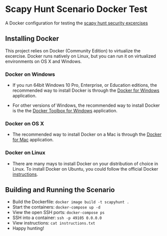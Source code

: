# Scapy Hunt Scenario Docker Test

A Docker configuration for testing the [scapy hunt security excercises](https://github.com/jfsulliv/scapyHunt)

## Installing Docker
This project relies on Docker (Community Edition) to virtualize the excercise. Docker runs natively on Linux, but you can run it on virtualized environments on OS X and Windows.

### Docker on Windows

* If you run 64bit Windows 10 Pro, Enterprise, or Education editions, the recommended way to install Docker is through the [Docker for Windows](https://docs.docker.com/docker-for-windows/install/) application.

* For other versions of Windows, the recommended way to install Docker is the the [Docker Toolbox for Windows](https://docs.docker.com/toolbox/overview/) application.

### Docker on OS X

* The recommended way to install Docker on a Mac is through the [Docker for Mac](https://docs.docker.com/docker-for-mac/install/) application.

### Docker on Linux

* There are many mays to install Docker on your distribution of choice in Linux. To install Docker on Ubuntu, you could follow the official Docker [instructions](https://docs.docker.com/engine/installation/linux/docker-ce/ubuntu/#install-using-the-repository).

## Building and Running the Scenario

* Build the Dockerfile: ```docker image build -t scapyhunt .```
* Start the containers: ```docker-compose up -d```
* View the open SSH ports: ```docker-compose ps```
* SSH into a container: ```ssh -p 49105 0.0.0.0```
* View instructions: ```cat instructions.txt```
* Happy hunting!
